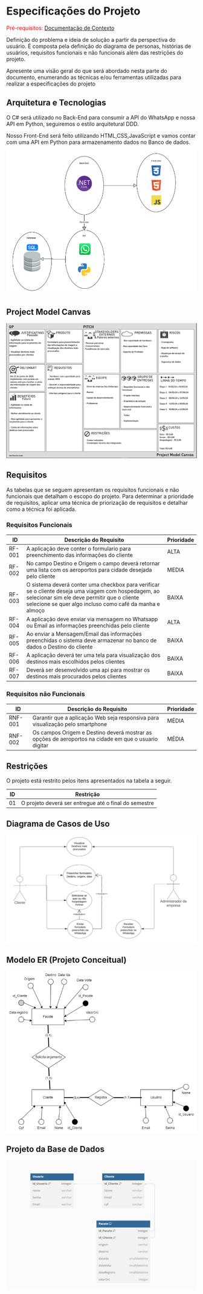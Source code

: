 # Especificações do Projeto

<span style="color:red">Pré-requisitos: <a href="1-Documentação de Contexto.md"> Documentação de Contexto</a></span>

Definição do problema e ideia de solução a partir da perspectiva do usuário. É composta pela definição do  diagrama de personas, histórias de usuários, requisitos funcionais e não funcionais além das restrições do projeto.

Apresente uma visão geral do que será abordado nesta parte do documento, enumerando as técnicas e/ou ferramentas utilizadas para realizar a especificações do projeto

## Arquitetura e Tecnologias

O C# será utilizado no Back-End para consumir a API do WhatsApp e nossa API em Python, seguiremos o estilo arquitetural DDD.

Nosso Front-End será feito utilizando HTML,CSS,JavaScript e vamos contar com uma API em Python para armazenamento dados no Banco de dados.

![Arquitetura](img/Especificacao/Arquitetura.png)

## Project Model Canvas

![Model Canvas](img/Especificacao/Projectcanvas.png)

## Requisitos

As tabelas que se seguem apresentam os requisitos funcionais e não funcionais que detalham o escopo do projeto. Para determinar a prioridade de requisitos, aplicar uma técnica de priorização de requisitos e detalhar como a técnica foi aplicada.

### Requisitos Funcionais


|ID    | Descrição do Requisito  | Prioridade |
|------|-----------------------------------------|----|
|RF-001| A aplicação deve conter o formulario para preenchimento das informações do cliente | ALTA |
|RF-002| No campo Destino e Origem o campo deverá retornar uma lista com os aeroportos para cidade desejada pelo cliente | MEDIA |
|RF-003| O sistema deverá conter uma checkbox para verificar se o cliente deseja uma viagem com hospedagem, ao selecionar sim ele deve permitir que o cliente selecione se quer algo incluso como café da manha e almoço| BAIXA |
|RF-004| A aplicação deve enviar via mensagem no Whatsapp ou Email as informações preenchidas pelo cliente| ALTA |
|RF-005| Ao enviar a Mensagem/Email das informações preenchidas o sistema deve armazenar no banco de dados o Destino do cliente| BAIXA |
|RF-006| A aplicação deverá ter uma tela para visualização dos destinos mais escolhidos pelos clientes| BAIXA |
|RF-007| Deverá ser desenvolvido uma api para mostrar os destinos mais procurados pelos clientes| BAIXA |

### Requisitos não Funcionais

|ID    | Descrição do Requisito  | Prioridade |
|------|-----------------------------------------|----|
|RNF-001| Garantir que a aplicação Web seja responsiva para visualização pelo smartphone   | MÉDIA |
|RNF-002| Os campos Origem e Destino deverá mostrar as opções de aeroportos na cidade em que o usuario digitar | MÉDIA |


## Restrições

O projeto está restrito pelos itens apresentados na tabela a seguir.

|ID| Restrição                                             |
|--|-------------------------------------------------------|
|01| O projeto deverá ser entregue até o final do semestre |


## Diagrama de Casos de Uso

![Casos de uso](img/Especificacao/DiagramaCasosDeUso.png)

## Modelo ER (Projeto Conceitual)

![MER](img/Especificacao/ModeloER.png)

## Projeto da Base de Dados

![MER](img/Especificacao/ModeloErLogico.png)
